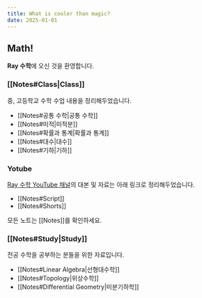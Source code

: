 ```yaml
---
title: What is cooler than magic?
date: 2025-01-01
---
```

## Math!

**Ray 수학**에 오신 것을 환영합니다.

### [[Notes#Class|Class]]
중, 고등학교 수학 수업 내용을 정리해두었습니다.

- [[Notes#공통 수학|공통 수학]]
- [[Notes#미적|미적분]]
- [[Notes#확률과 통계|확률과 통계]]
- [[Notes#대수|대수]]
- [[Notes#기하|기하]]


### Yotube

[Ray 수학 YouTube 채널](https://www.youtube.com/@Ray수학)의 대본 및 자료는 아래 링크로 정리해두었습니다.

- [[Notes#Script]]
- [[Notes#Shorts]]

모든 노트는 [[Notes]]를 확인하세요.

### [[Notes#Study|Study]]

전공 수학을 공부하는 분들을 위한 자료입니다.

- [[Notes#Linear Algebra|선형대수학]]
- [[Notes#Topology|위상수학]]
- [[Notes#Differential Geometry|미분기하학]]